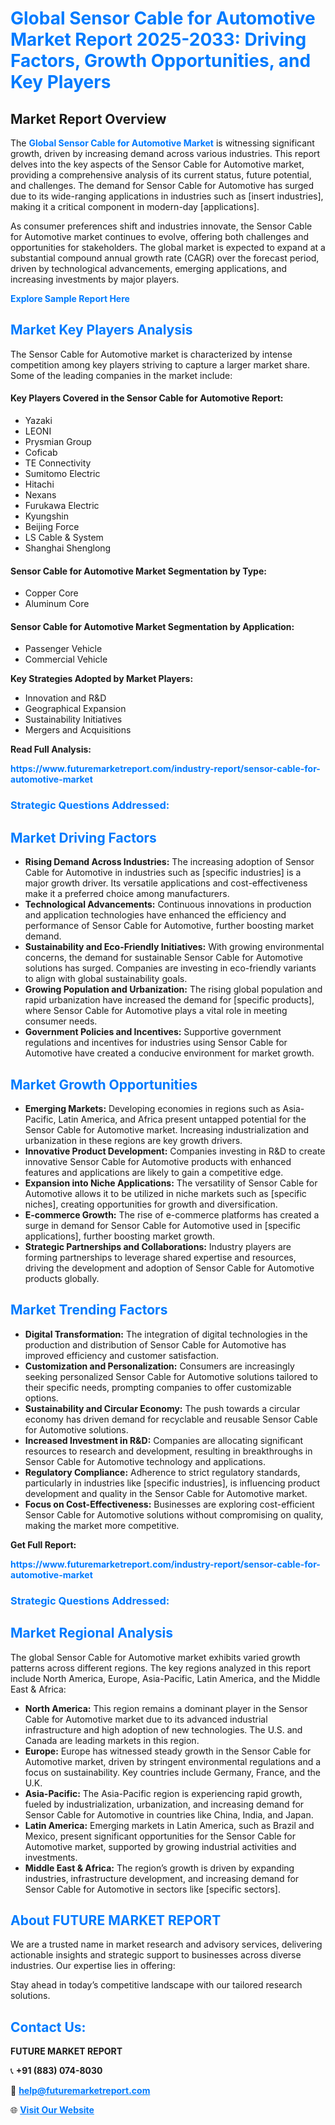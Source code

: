 <h1 style="color: #007BFF;">Global Sensor Cable for Automotive Market Report 2025-2033: Driving Factors, Growth Opportunities, and Key Players</h1>

<section id="overview">
<h2>Market Report Overview</h2>
<p>The <a href="https://www.futuremarketreport.com/industry-report/sensor-cable-for-automotive-market" style="color: #007BFF; text-decoration: none;"><strong>Global Sensor Cable for Automotive Market</strong></a> is witnessing significant growth, driven by increasing demand across various industries. This report delves into the key aspects of the Sensor Cable for Automotive market, providing a comprehensive analysis of its current status, future potential, and challenges. The demand for Sensor Cable for Automotive has surged due to its wide-ranging applications in industries such as [insert industries], making it a critical component in modern-day [applications].</p>
<p>As consumer preferences shift and industries innovate, the Sensor Cable for Automotive market continues to evolve, offering both challenges and opportunities for stakeholders. The global market is expected to expand at a substantial compound annual growth rate (CAGR) over the forecast period, driven by technological advancements, emerging applications, and increasing investments by major players.</p>
</section>

<section id="overview">
<p><a href="https://www.futuremarketreport.com/request-sample/reportId=26830" style="color: #007BFF; text-decoration: none;"><strong>Explore Sample Report Here</strong></a></p>
</section>

<section id="key-players">
<h2 style="color: #007BFF;">Market Key Players Analysis</h2>
<p>The Sensor Cable for Automotive market is characterized by intense competition among key players striving to capture a larger market share. Some of the leading companies in the market include:</p>
<h4>Key Players Covered in the Sensor Cable for Automotive Report:</h4>
<ul><li>Yazaki</li><li>LEONI</li><li>Prysmian Group</li><li>Coficab</li><li>TE Connectivity</li><li>Sumitomo Electric</li><li>Hitachi</li><li>Nexans</li><li>Furukawa Electric</li><li>Kyungshin</li><li>Beijing Force</li><li>LS Cable &amp; System</li><li>Shanghai Shenglong</li></ul>
<h4>Sensor Cable for Automotive Market Segmentation by Type:</h4>
<ul><li>Copper Core</li><li>Aluminum Core</li></ul>

<h4>Sensor Cable for Automotive Market Segmentation by Application:</h4>
<ul><li>Passenger Vehicle</li><li>Commercial Vehicle</li></ul>
<p><strong>Key Strategies Adopted by Market Players:</strong></p>
<ul>
<li>Innovation and R&D</li>
<li>Geographical Expansion</li>
<li>Sustainability Initiatives</li>
<li>Mergers and Acquisitions</li>
</ul>
</section>

<section>
<p><strong>Read Full Analysis: </strong></p><a href="https://www.futuremarketreport.com/industry-report/sensor-cable-for-automotive-market" style="color: #007BFF; text-decoration: none;"><strong>https://www.futuremarketreport.com/industry-report/sensor-cable-for-automotive-market</strong></a>
<h3 style="color: #007BFF;">Strategic Questions Addressed:</h3>
</section>

<section id="driving-factors">
<h2 style="color: #007BFF;">Market Driving Factors</h2>
<ul>
<li><strong>Rising Demand Across Industries:</strong> The increasing adoption of Sensor Cable for Automotive in industries such as [specific industries] is a major growth driver. Its versatile applications and cost-effectiveness make it a preferred choice among manufacturers.</li>
<li><strong>Technological Advancements:</strong> Continuous innovations in production and application technologies have enhanced the efficiency and performance of Sensor Cable for Automotive, further boosting market demand.</li>
<li><strong>Sustainability and Eco-Friendly Initiatives:</strong> With growing environmental concerns, the demand for sustainable Sensor Cable for Automotive solutions has surged. Companies are investing in eco-friendly variants to align with global sustainability goals.</li>
<li><strong>Growing Population and Urbanization:</strong> The rising global population and rapid urbanization have increased the demand for [specific products], where Sensor Cable for Automotive plays a vital role in meeting consumer needs.</li>
<li><strong>Government Policies and Incentives:</strong> Supportive government regulations and incentives for industries using Sensor Cable for Automotive have created a conducive environment for market growth.</li>
</ul>
</section>

<section id="growth-opportunities">
<h2 style="color: #007BFF;">Market Growth Opportunities</h2>
<ul>
<li><strong>Emerging Markets:</strong> Developing economies in regions such as Asia-Pacific, Latin America, and Africa present untapped potential for the Sensor Cable for Automotive market. Increasing industrialization and urbanization in these regions are key growth drivers.</li>
<li><strong>Innovative Product Development:</strong> Companies investing in R&D to create innovative Sensor Cable for Automotive products with enhanced features and applications are likely to gain a competitive edge.</li>
<li><strong>Expansion into Niche Applications:</strong> The versatility of Sensor Cable for Automotive allows it to be utilized in niche markets such as [specific niches], creating opportunities for growth and diversification.</li>
<li><strong>E-commerce Growth:</strong> The rise of e-commerce platforms has created a surge in demand for Sensor Cable for Automotive used in [specific applications], further boosting market growth.</li>
<li><strong>Strategic Partnerships and Collaborations:</strong> Industry players are forming partnerships to leverage shared expertise and resources, driving the development and adoption of Sensor Cable for Automotive products globally.</li>
</ul>
</section>

<section id="trending-factors">
<h2 style="color: #007BFF;">Market Trending Factors</h2>
<ul>
<li><strong>Digital Transformation:</strong> The integration of digital technologies in the production and distribution of Sensor Cable for Automotive has improved efficiency and customer satisfaction.</li>
<li><strong>Customization and Personalization:</strong> Consumers are increasingly seeking personalized Sensor Cable for Automotive solutions tailored to their specific needs, prompting companies to offer customizable options.</li>
<li><strong>Sustainability and Circular Economy:</strong> The push towards a circular economy has driven demand for recyclable and reusable Sensor Cable for Automotive solutions.</li>
<li><strong>Increased Investment in R&D:</strong> Companies are allocating significant resources to research and development, resulting in breakthroughs in Sensor Cable for Automotive technology and applications.</li>
<li><strong>Regulatory Compliance:</strong> Adherence to strict regulatory standards, particularly in industries like [specific industries], is influencing product development and quality in the Sensor Cable for Automotive market.</li>
<li><strong>Focus on Cost-Effectiveness:</strong> Businesses are exploring cost-efficient Sensor Cable for Automotive solutions without compromising on quality, making the market more competitive.</li>
</ul>
</section>

<section>
<p><strong>Get Full Report: </strong></p><a href="https://www.futuremarketreport.com/industry-report/sensor-cable-for-automotive-market" style="color: #007BFF; text-decoration: none;"><strong>https://www.futuremarketreport.com/industry-report/sensor-cable-for-automotive-market</strong></a>
<h3 style="color: #007BFF;">Strategic Questions Addressed:</h3>
</section>


<section id="regional-analysis">
<h2 style="color: #007BFF;">Market Regional Analysis</h2>
<p>The global Sensor Cable for Automotive market exhibits varied growth patterns across different regions. The key regions analyzed in this report include North America, Europe, Asia-Pacific, Latin America, and the Middle East & Africa:</p>
<ul>
<li><strong>North America:</strong> This region remains a dominant player in the Sensor Cable for Automotive market due to its advanced industrial infrastructure and high adoption of new technologies. The U.S. and Canada are leading markets in this region.</li>
<li><strong>Europe:</strong> Europe has witnessed steady growth in the Sensor Cable for Automotive market, driven by stringent environmental regulations and a focus on sustainability. Key countries include Germany, France, and the U.K.</li>
<li><strong>Asia-Pacific:</strong> The Asia-Pacific region is experiencing rapid growth, fueled by industrialization, urbanization, and increasing demand for Sensor Cable for Automotive in countries like China, India, and Japan.</li>
<li><strong>Latin America:</strong> Emerging markets in Latin America, such as Brazil and Mexico, present significant opportunities for the Sensor Cable for Automotive market, supported by growing industrial activities and investments.</li>
<li><strong>Middle East & Africa:</strong> The region’s growth is driven by expanding industries, infrastructure development, and increasing demand for Sensor Cable for Automotive in sectors like [specific sectors].</li>
</ul>
</section>

<footer>
<h2 style="color: #007BFF;">About FUTURE MARKET REPORT</h2>
<p>We are a trusted name in market research and advisory services, delivering actionable insights and strategic support to businesses across diverse industries. Our expertise lies in offering:</p>

<p>Stay ahead in today’s competitive landscape with our tailored research solutions.</p>

<h2 style="color: #007BFF;">Contact Us:</h2>
<p><strong>FUTURE MARKET REPORT</strong></p>
<p>📞 <strong>+91 (883) 074-8030</strong></p>
<p>📧 <strong><a href="mailto:help@futuremarketreport.com" style="color: #007BFF;">help@futuremarketreport.com</a></strong></p>
<p>🌐 <strong><a href="https://www.futuremarketreport.com/" style="color: #007BFF;">Visit Our Website</a></strong></p>
</footer>